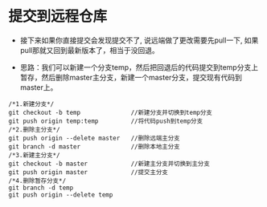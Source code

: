 # 提交到远程仓库

- 接下来如果你直接提交会发现提交不了, 说远端做了更改需要先pull一下, 如果pull那就又回到最新版本了，相当于没回退。

- 思路：我们可以新建一个分支temp，然后把回退后的代码提交到temp分支上暂存，然后删除master主分支，新建一个master分支，提交现有代码到master上。

```
/*1.新建分支*/
git checkout -b temp              //新建分支并切换到temp分支
git push origin temp:temp         //将代码push到temp分支
/*2.删除主分支*/
git push origin --delete master   //删除远端主分支
git branch -d master              //删除本地主分支
/*3.新建主分支*/
git checkout -b master            //新建主分支并切换到主分支
git push origin master            //提交主分支
/*4.删除暂存分支*/
git branch -d temp
git push origin --delete temp
```